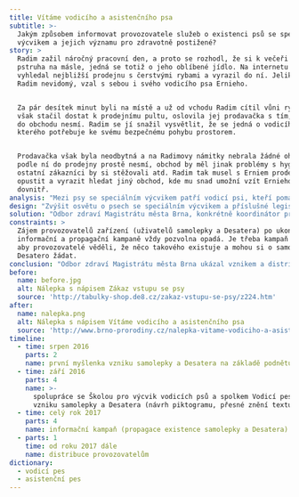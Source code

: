 ```yaml
---
title: Vítáme vodicího a asistenčního psa
subtitle: >-
  Jakým způsobem informovat provozovatele služeb o existenci psů se speciálním
  výcvikem a jejich významu pro zdravotně postižené?
story: >
  Radim zažil náročný pracovní den, a proto se rozhodl, že si k večeři usmaží
  pstruha na másle, jedná se totiž o jeho oblíbené jídlo. Na internetu si
  vyhledal nejbližší prodejnu s čerstvými rybami a vyrazil do ní. Jelikož je
  Radim nevidomý, vzal s sebou i svého vodicího psa Ernieho.


  Za pár desítek minut byli na místě a už od vchodu Radim cítil vůni ryb. Než se
  však stačil dostat k prodejnímu pultu, oslovila jej prodavačka s tím, že psi
  do obchodu nesmí. Radim se jí snažil vysvětlit, že se jedná o vodicího psa,
  kterého potřebuje ke svému bezpečnému pohybu prostorem.


  Prodavačka však byla neodbytná a na Radimovy námitky nebrala žádné ohledy. Psi
  podle ní do prodejny prostě nesmí, obchod by měl jinak problémy s hygienou,
  ostatní zákazníci by si stěžovali atd. Radim tak musel s Erniem prodejnu
  opustit a vyrazit hledat jiný obchod, kde mu snad umožní vzít Ernieho s sebou
  dovnitř.    
analysis: "Mezi psy se speciálním výcvikem patří vodicí psi, kteří pomáhají osobám se zrakovým postižením (např. orientace v prostoru či označení překážek), a asistenční psi, kteří pomáhají osobám s tělesným postižením (např. podávání předmětů či otevírání dveří).\r\n\nVýrazná část provozovatelů o existenci a významu psů se speciálním výcvikem (téměř) nic neví. \n\nPříslušná legislativa například umožňuje vstup a pohyb psů se speciálním výcvikem ve stravovacích či zdravotnických zařízeních.\r\n\n"
design: "Zvýšit osvětu o psech se speciálním výcvikem a příslušné legislativě mezi provozovateli různých zařízení a úřady.\r\n\nVytvoření a realizace informační kampaně o psech se speciálním výcvikem.\r\n\nApelování na solidaritu a odpovědnost občanů a ekonomických subjektů i nad rámec legislativy.\r\n\n"
solution: "Odbor zdraví Magistrátu města Brna, konkrétně koordinátor pro osoby se zrakovým postižením, se v roce 2016 rozhodl na základě podnětu veřejnosti k vytvoření informační kampaně a informačních materiálů ohledně psů se speciálním výcvikem. Ve spolupráci se Školou pro výcvik vodicích psů a spolkem Vodicí pes vznikla samolepka s nápisem „Vítáme vodicího a asistenčního psa“ (a příslušnými piktogramy), která slouží zejména pro provozovatele obchodů a stravovacích zařízení, ale též pro školy a úřady (včetně úřadů místních částí) k označení vstupu do svých budov, kdy dotyční dávají najevo, že nemají problém s přítomností těchto psů ve svých budovách. Samolepka tak jde nad rámec příslušné legislativy (tj. mohou si ji vylepit i provozovatelé, kteří by ze zákona nemuseli psa se speciálním výcvikem do svých prostor vpustit). Zároveň vznikl též dvoustránkový informační leták s názvem „Desatero k psům se speciálním výcvikem“ (dále jen „Desatero“), který popisuje, jak se ke psům se speciálním výcvikem chovat.\r\n\nNásledně proběhla informační kampaň, která zahrnovala propagační články, reportáže v České televizi a Českém rozhlase či reklamu ve vozidlech Dopravního podniku města Brna. Samolepky a Desatero byly rozeslány vytipovaným provozovatelům, stejně tak je pracovníci Odboru zdraví Magistrátu města Brna distribuují na různých veletrzích a relevantních akcích. Poptávka těsně po informační kampani byla značná, dokonce si o samolepky a Desatero zažádala i jiná města.\r\n\nCelkem bylo vytištěno 7 000 ks samolepek a Desater, v roce 2020 se připravuje jejich dotisk. Grafický návrh realizoval zaměstnanec Magistrátu města Brna, takže finanční náklady tvořily jen tisk a distribuci samolepek a Desatera a dále pak realizaci informační kampaně. Celkem se jednalo o zhruba 50 000 Kč (včetně DPH).\r\n\n"
constraints: >
  Zájem provozovatelů zařízení (uživatelů samolepky a Desatera) po ukončení
  informační a propagační kampaně vždy pozvolna opadá. Je třeba kampaň opakovat,
  aby provozovatelé věděli, že něco takového existuje a mohou si o samolepky a
  Desatero žádat.    
conclusion: "Odbor zdraví Magistrátu města Brna ukázal vznikem a distribucí samolepek a Desatera k psům se speciálním výcvikem, že i malé a nenáročné kroky na čas, finance a organizaci mohou mít velký přínos a mají svůj smysl.\r\n\nZlepšení stavu může přinést i „pouhé“ informování, osvěta a apel na vzájemnou občanskou solidaritu a společenskou odpovědnost firem.\r\n\nPokud má být osvěta efektivní, nemůže se jednat jen o jednorázovou informační kampaň. Je třeba kontinuální akce.\r\n\n"
before:
  name: before.jpg
  alt: Nálepka s nápisem Zákaz vstupu se psy
  source: 'http://tabulky-shop.de8.cz/zakaz-vstupu-se-psy/z224.htm'
after:
  name: nalepka.png
  alt: Nálepka s nápisem Vítáme vodicího a asistenčního psa
  source: 'http://www.brno-prorodiny.cz/nalepka-vitame-vodiciho-a-asistencniho-psa'
timeline:
  - time: srpen 2016
    parts: 2
    name: první myšlenka vzniku samolepky a Desatera na základě podnětu veřejnosti
  - time: září 2016
    parts: 4
    name: >-
      spolupráce se Školou pro výcvik vodicích psů a spolkem Vodicí pes na
      vzniku samolepky a Desatera (návrh piktogramu, přesné znění textu) 
  - time: celý rok 2017
    parts: 4
    name: informační kampaň (propagace existence samolepky a Desatera) + osvěta
  - parts: 1
    time: od roku 2017 dále
    name: distribuce provozovatelům
dictionary:
  - vodicí pes
  - asistenční pes
---
```

